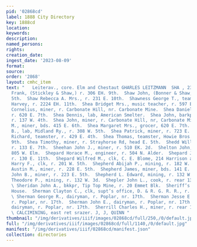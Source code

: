 ```yaml
---
pid: '02868cd'
label: 1888 City Directory
key: 1888cd
location: 
keywords: 
description: 
named_persons: 
rights: 
creation_date: 
ingest_date: '2023-08-09'
format: 
source: 
order: '2868'
layout: cmhc_item
text: "   Leiterav., core. Elm and Chestaut GHARLES LEITZMANN  SHA , 233 SHE  Shaw
  Frank, (Stickley & Shaw,) r. 306 EH. 9th.  Shaw John, (Bonner & Shaw,) r. 603 E.
  5th.  Shaw Rebecca A. Mrs., r. 231 E. 10th.  Shawness George T., teamster, John
  Harvey, r. 2224 EH. 11th.  Shea Bridget Mrs., music teacher, r. 597 E. 2d.  Shea
  Cornelius, miner, r. Carbonate Hill, nr. Carbonate Mine.  Shea Daniel W., miner,
  r. 620 E. 7th.  Shea Dennis, lab, American Smelter.  Shea John, barkpr, G. Janowitz,
  r. 137 W. 4th.  Shea John, miner, r. Carbonate Hill, nr, Carbonate Mine.  Shea John
  M., miner, bds. 415 E. 6th.  Shea Margaret Mrs., grocer, 620 E. 7th.  Shea Michael
  B., lab, Midland Ry., r. 308 W. 5th.  Shea Patrick, miner, r. 723 E. 5th.  Shea
  Richard, teamster, r. 429 E. 4th.  Shea Thomas, teamster, Howie Bros., r. 304 E.
  9th.  Shea Timothy, miner, r. Strayhorse Rd, head E. 5th.  Shedd William G., mining,
  r. 133 E. 7th.  Sheehan John J., miner, r. 510 EK. 2d.  Shelton John, mining, r.
  805 W. Elm.  Shepard Horace M., engineer, r. 504 N. Alder.  Shepard James L., carpenter,
  r. 130 E. 11th.  Shepard Wilfred M., clk, C. E. Blome, 214 Harrison av.  Sheparson
  Harry F., clk, r. 201 W. 5th.  Shepherd Abijah P., mining, r. 182 W. 3d.  Shepherd
  Austin M., miner, r. 228 E. 5th.  Shepherd James, miner, bds. 141 E. 3d.  Shepherd
  John B., miner, r. 223 E. 5th.  Shepherd L. Edward, mining, r. 132 W. 3d.  Shepherd
  Theodore P., mining, r. 132 W. 3d.  Shepler John L., cook, r. rear 137 W. Front.
  \ Sheridan John A., bkkpr, Tip Top Mine, r. 20 Emmet Blk.  Sheriff’s Office, Court
  House.  Sherman Clayton C., clk, supt’s office, D. & R. G. R. R., r. 302 E. 6th.
  \ Sherman George R., dairyman, r. Poplar, nr. 17th.  Sherman Jesse E., dairyman,
  r. Poplar, nr. 17th.  Sherman John E., dairyman, r. Poplar, nr. 17th.  Sherman Reuben,
  dairyman, r. Poplar, nr. 17th.  Sherrill Charles H., miner, r. rear 117 W. 4th.
  \ CALCIMINING, east ret srazer. J, J, QUINN "
thumbnail: "/img/derivatives/iiif/images/02868cd/full/250,/0/default.jpg"
full: "/img/derivatives/iiif/images/02868cd/full/1140,/0/default.jpg"
manifest: "/img/derivatives/iiif/02868cd/manifest.json"
collection: directories
---
```

